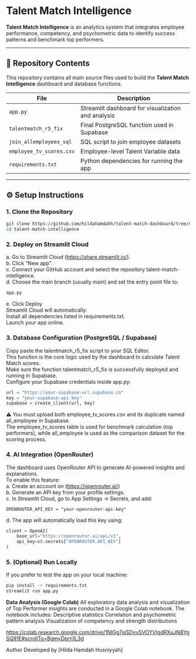 # Talent Match Intelligence

**Talent Match Intelligence** is an analytics system that integrates employee performance, competency, and psychometric data to identify success patterns and benchmark top performers.

---

## 📁 Repository Contents

This repository contains all main source files used to build the **Talent Match Intelligence** dashboard and database functions.

| File | Description |
|------|--------------|
| `app.py` | Streamlit dashboard for visualization and analysis |
| `talentmatch_r5_fix` | Final PostgreSQL function used in Supabase |
| `join_allemployees_sql` | SQL script to join employee datasets |
| `employee_tv_scores.csv` | Employee-level Talent Variable data |
| `requirements.txt` | Python dependencies for running the app |

---

## ⚙️ Setup Instructions

### 1. Clone the Repository
```bash
git clone https://github.com/hildahamdahh/talent-match-dashboard/tree/main
cd talent-match-intelligence
```

### 2. Deploy on Streamlit Cloud
a. Go to Streamlit Cloud (https://share.streamlit.io/).    
b. Click “New app”.  
c. Connect your GitHub account and select the repository talent-match-intelligence.  
d. Choose the main branch (usually main) and set the entry point file to:
```bash
app.py
```
e. Click Deploy  
Streamlit Cloud will automatically:  
Install all dependencies listed in requirements.txt.  
Launch your app online.  

### 3. Database Configuration (PostgreSQL / Supabase)
Copy paste the talentmatch_r5_fix script to your SQL Editor.  
This function is the core logic used by the dashboard to calculate Talent Match scores.  
Make sure the function talentmatch_r5_fix is successfully deployed and running in Supabase.  
Configure your Supabase credentials inside app.py:  
```python
url = "https://your-supabase-url.supabase.co"
key = "your-supabase-api-key"
supabase = create_client(url, key)
```
⚠️ You must upload both employee_tv_scores.csv and its duplicate named all_employee in Supabase.  
The employee_tv_scores table is used for benchmark calculation (top performers), while all_employee is used as the comparison dataset for the scoring process.  

### 4. AI Integration (OpenRouter)
The dashboard uses OpenRouter API to generate AI-powered insights and explanations.  
To enable this feature:  
a. Create an account on (https://openrouter.ai/)  
b. Generate an API key from your profile settings.  
c. In Streamlit Cloud, go to App Settings → Secrets, and add:  
```
OPENROUTER_API_KEY = "your-openrouter-api-key"
```
d. The app will automatically load this key using:
```python
client = OpenAI(
    base_url="https://openrouter.ai/api/v1",
    api_key=st.secrets["OPENROUTER_API_KEY"]
)
```

### 5. (Optional) Run Locally
If you prefer to test the app on your local machine:
```bash
pip install -r requirements.txt
streamlit run app.py
```

**Data Analysis (Google Colab)**
All exploratory data analysis and visualization of Top Performer insights are conducted in a Google Colab notebook.
The notebook includes:
Descriptive statistics
Correlation and psychometric pattern analysis
Visualization of competency and strength distributions

https://colab.research.google.com/drive/1NIGg7siSDvvSVOYVIgdRXuJN8YgSQ91E#scrollTo=BgmyDprn1L3d

Author
Developed by [Hilda Hamdah Husniyyah]
